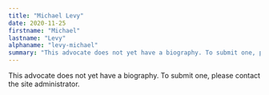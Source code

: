 ```yaml
---
title: "Michael Levy"
date: 2020-11-25
firstname: "Michael"
lastname: "Levy"
alphaname: "levy-michael"
summary: "This advocate does not yet have a biography. To submit one, please contact the site administrator."
---
```

This advocate does not yet have a biography. To submit one, please contact the site administrator.

